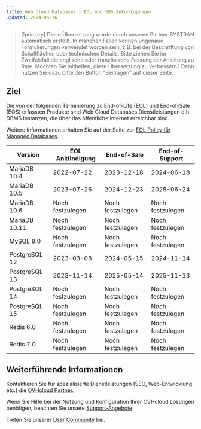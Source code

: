 ```yaml
---
title: Web Cloud Databases - EOL und EOS Ankündigungen
updated: 2024-06-26
---
```


> [!primary]
> Diese Übersetzung wurde durch unseren Partner SYSTRAN automatisch erstellt. In manchen Fällen können ungenaue Formulierungen verwendet worden sein, z.B. bei der Beschriftung von Schaltflächen oder technischen Details. Bitte ziehen Sie im Zweifelsfall die englische oder französische Fassung der Anleitung zu Rate. Möchten Sie mithelfen, diese Übersetzung zu verbessern? Dann nutzen Sie dazu bitte den Button "Beitragen" auf dieser Seite.
>

## Ziel

Die von der folgenden Terminierung zu End-of-Life (EOL) und End-of-Sale (EOS) erfassten Produkte sind Web Cloud Databases Dienstleistungen d.h. DBMS Instanzen, die über das öffentliche Internet erreichbar sind.

Weitere Informationen erhalten Sie auf der Seite zur [EOL Policy für Managed Databases](/pages/web_cloud/web_cloud_databases/eol-policy).

|Version|EOL Ankündigung|End-of-Sale|End-of-Support|
|---|---|---|---|
|MariaDB 10.4|2022-07-22|2023-12-18|2024-06-18|
|MariaDB 10.5|2023-07-26|2024-12-23|2025-06-24|
|MariaDB 10.6|Noch festzulegen|Noch festzulegen|Noch festzulegen|
|MariaDB 10.11|Noch festzulegen|Noch festzulegen|Noch festzulegen|
|MySQL 8.0|Noch festzulegen|Noch festzulegen|Noch festzulegen|
|PostgreSQL 12|2023-03-08|2024-05-15|2024-11-14|
|PostgreSQL 13|2023-11-14|2025-05-14|2025-11-13|
|PostgreSQL 14|Noch festzulegen|Noch festzulegen|Noch festzulegen|
|PostgreSQL 15|Noch festzulegen|Noch festzulegen|Noch festzulegen|
|Redis 6.0|Noch festzulegen|Noch festzulegen|Noch festzulegen|
|Redis 7.0|Noch festzulegen|Noch festzulegen|Noch festzulegen|

## Weiterführende Informationen

Kontaktieren Sie für spezialisierte Dienstleistungen (SEO, Web-Entwicklung etc.) die [OVHcloud Partner](/links/partner).

Wenn Sie Hilfe bei der Nutzung und Konfiguration Ihrer OVHcloud Lösungen benötigen, beachten Sie unsere [Support-Angebote](/links/support).

Treten Sie unserer [User Community](/links/community) bei.
